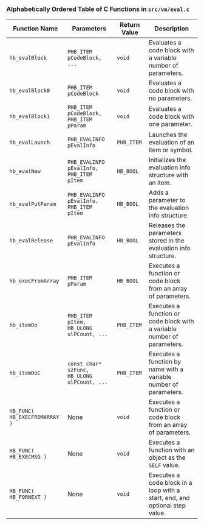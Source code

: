 ### Alphabetically Ordered Table of C Functions in `src/vm/eval.c`

| Function Name          | Parameters                                              | Return Value | Description |
|------------------------|---------------------------------------------------------|--------------|-------------|
| `hb_evalBlock`         | `PHB_ITEM pCodeBlock, ...`                              | `void`       | Evaluates a code block with a variable number of parameters. |
| `hb_evalBlock0`        | `PHB_ITEM pCodeBlock`                                   | `void`       | Evaluates a code block with no parameters. |
| `hb_evalBlock1`        | `PHB_ITEM pCodeBlock, PHB_ITEM pParam`                  | `void`       | Evaluates a code block with one parameter. |
| `hb_evalLaunch`        | `PHB_EVALINFO pEvalInfo`                                | `PHB_ITEM`   | Launches the evaluation of an item or symbol. |
| `hb_evalNew`           | `PHB_EVALINFO pEvalInfo, PHB_ITEM pItem`                | `HB_BOOL`    | Initializes the evaluation info structure with an item. |
| `hb_evalPutParam`      | `PHB_EVALINFO pEvalInfo, PHB_ITEM pItem`                | `HB_BOOL`    | Adds a parameter to the evaluation info structure. |
| `hb_evalRelease`       | `PHB_EVALINFO pEvalInfo`                                | `HB_BOOL`    | Releases the parameters stored in the evaluation info structure. |
| `hb_execFromArray`     | `PHB_ITEM pParam`                                       | `HB_BOOL`    | Executes a function or code block from an array of parameters. |
| `hb_itemDo`            | `PHB_ITEM pItem, HB_ULONG ulPCount, ...`                | `PHB_ITEM`   | Executes a function or code block with a variable number of parameters. |
| `hb_itemDoC`           | `const char* szFunc, HB_ULONG ulPCount, ...`            | `PHB_ITEM`   | Executes a function by name with a variable number of parameters. |
| `HB_FUNC( HB_EXECFROMARRAY )` | None                                                      | `void`       | Executes a function or code block from an array of parameters. |
| `HB_FUNC( HB_EXECMSG )`       | None                                                      | `void`       | Executes a function with an object as the `SELF` value. |
| `HB_FUNC( HB_FORNEXT )`       | None                                                      | `void`       | Executes a code block in a loop with a start, end, and optional step value. |
